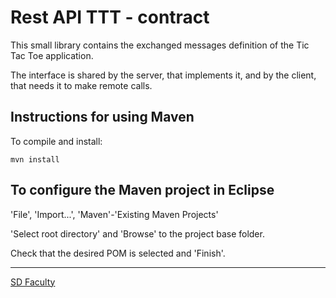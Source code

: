 # Rest API TTT - contract

This small library contains the exchanged messages definition of the
Tic Tac Toe application.

The interface is shared by the server, that implements it, and
by the client, that needs it to make remote calls.


## Instructions for using Maven

To compile and install:

```
mvn install
```



## To configure the Maven project in Eclipse

'File', 'Import...', 'Maven'-'Existing Maven Projects'

'Select root directory' and 'Browse' to the project base folder.

Check that the desired POM is selected and 'Finish'.


----

[SD Faculty](mailto:leic-sod@disciplinas.tecnico.ulisboa.pt)


